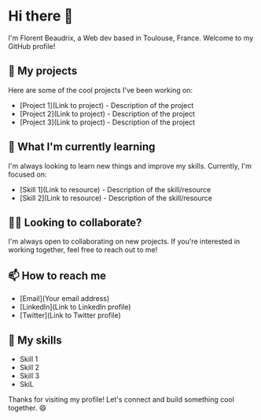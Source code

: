 # Hi there 👋

I'm Florent Beaudrix, a Web dev based in Toulouse, France. Welcome to my GitHub profile!

## 🔭 My projects

Here are some of the cool projects I've been working on:

- [Project 1](Link to project) - Description of the project
- [Project 2](Link to project) - Description of the project
- [Project 3](Link to project) - Description of the project

## 🌱 What I'm currently learning

I'm always looking to learn new things and improve my skills. Currently, I'm focused on:

- [Skill 1](Link to resource) - Description of the skill/resource
- [Skill 2](Link to resource) - Description of the skill/resource

## 👯‍♀️ Looking to collaborate?

I'm always open to collaborating on new projects. If you're interested in working together, feel free to reach out to me!

## 📫 How to reach me

- [Email](Your email address)
- [LinkedIn](Link to LinkedIn profile)
- [Twitter](Link to Twitter profile)

## 🚀 My skills

- Skill 1
- Skill 2
- Skill 3
- SkiL

Thanks for visiting my profile! Let's connect and build something cool together. 😄
